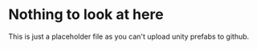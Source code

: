 # Nothing to look at here
This is just a placeholder file as you can't upload unity prefabs to github.
